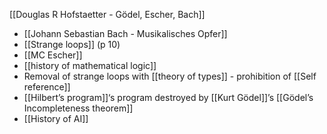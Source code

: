 [[Douglas R Hofstaetter - Gödel, Escher, Bach]]

- [[Johann Sebastian Bach - Musikalisches Opfer]]
- [[Strange loops]] (p 10)
- [[MC Escher]]
- [[history of mathematical logic]]
- Removal of strange loops with [[theory of types]] - prohibition of [[Self reference]]
- [[Hilbert’s program]]‘s program destroyed by [[Kurt Gödel]]’s [[Gödel’s Incompleteness theorem]]
- [[History of AI]]